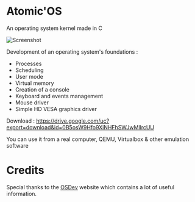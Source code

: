 # Atomic'OS
An operating system kernel made in C

![Screenshot](https://ensiwiki.ensimag.fr/images/7/7b/Atomic.png)

Development of an operating system's foundations :
- Processes
- Scheduling
- User mode
- Virtual memory
- Creation of a console
- Keyboard and events management
- Mouse driver
- Simple HD VESA graphics driver


Download : https://drive.google.com/uc?export=download&id=0B5osW9Hfo9XiNHFhSWJwMllrcUU

You can use it from a real computer, QEMU, Virtualbox & other emulation software


# Credits
Special thanks to the [OSDev](http://wiki.osdev.org) website which contains a lot of useful information.
